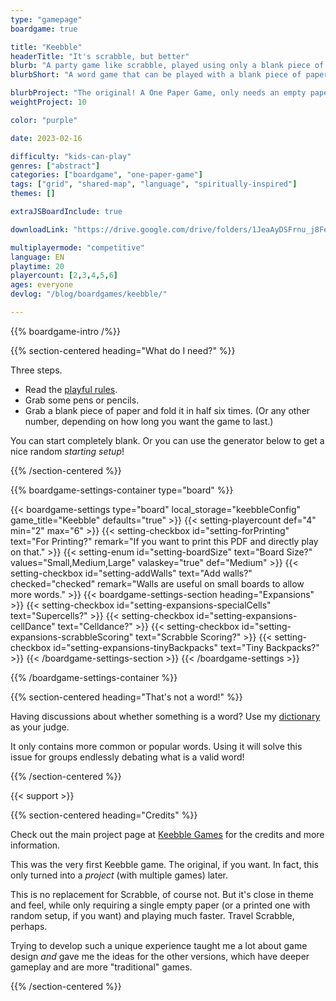 ```yaml
---
type: "gamepage"
boardgame: true

title: "Keebble"
headerTitle: "It's scrabble, but better"
blurb: "A party game like scrabble, played using only a blank piece of paper. It's free, and it's faster."
blurbShort: "A word game that can be played with a blank piece of paper and a pen. Like Scrabble, but it doesn't take three hours and a big board."

blurbProject: "The original! A One Paper Game, only needs an empty paper and some pens, plays quickly and simply."
weightProject: 10

color: "purple"

date: 2023-02-16

difficulty: "kids-can-play"
genres: ["abstract"]
categories: ["boardgame", "one-paper-game"]
tags: ["grid", "shared-map", "language", "spiritually-inspired"]
themes: []

extraJSBoardInclude: true

downloadLink: "https://drive.google.com/drive/folders/1JeaAyDSFrnu_j8FeDztXyKyhUlNMPoKe"

multiplayermode: "competitive"
language: EN
playtime: 20
playercount: [2,3,4,5,6]
ages: everyone
devlog: "/blog/boardgames/keebble/"

---
```


{{% boardgame-intro /%}}

{{% section-centered heading="What do I need?" %}}

Three steps.
* Read the [playful rules](rules). 
* Grab some pens or pencils.
* Grab a blank piece of paper and fold it in half six times. (Or any other number, depending on how long you want the game to last.)

You can start completely blank. Or you can use the generator below to get a nice random _starting setup_!

{{% /section-centered %}}

{{% boardgame-settings-container type="board" %}}

{{< boardgame-settings type="board" local_storage="keebbleConfig" game_title="Keebble" defaults="true" >}}
  {{< setting-playercount def="4" min="2" max="6" >}}
  {{< setting-checkbox id="setting-forPrinting" text="For Printing?" remark="If you want to print this PDF and directly play on that." >}}
  {{< setting-enum id="setting-boardSize" text="Board Size?" values="Small,Medium,Large" valaskey="true" def="Medium" >}}
  {{< setting-checkbox id="setting-addWalls" text="Add walls?" checked="checked" remark="Walls are useful on small boards to allow more words." >}}
  {{< boardgame-settings-section heading="Expansions" >}}
    {{< setting-checkbox id="setting-expansions-specialCells" text="Supercells?" >}}
    {{< setting-checkbox id="setting-expansions-cellDance" text="Celldance?" >}}
    {{< setting-checkbox id="setting-expansions-scrabbleScoring" text="Scrabble Scoring?" >}}
    {{< setting-checkbox id="setting-expansions-tinyBackpacks" text="Tiny Backpacks?" >}}
  {{< /boardgame-settings-section >}}
{{< /boardgame-settings >}}

{{% /boardgame-settings-container %}}

{{% section-centered heading="That's not a word!" %}}

Having discussions about whether something is a word? Use my [dictionary](/tools/dictionary) as your judge.

It only contains more common or popular words. Using it will solve this issue for groups endlessly debating what is a valid word!

{{% /section-centered %}}

{{< support >}}

{{% section-centered heading="Credits" %}}

Check out the main project page at [Keebble Games](/keebble-games/) for the credits and more information.

This was the very first Keebble game. The original, if you want. In fact, this only turned into a _project_ (with multiple games) later.

This is no replacement for Scrabble, of course not. But it's close in theme and feel, while only requiring a single empty paper (or a printed one with random setup, if you want) and playing much faster. Travel Scrabble, perhaps. 

Trying to develop such a unique experience taught me a lot about game design _and_ gave me the ideas for the other versions, which have deeper gameplay and are more "traditional" games.

{{% /section-centered %}}